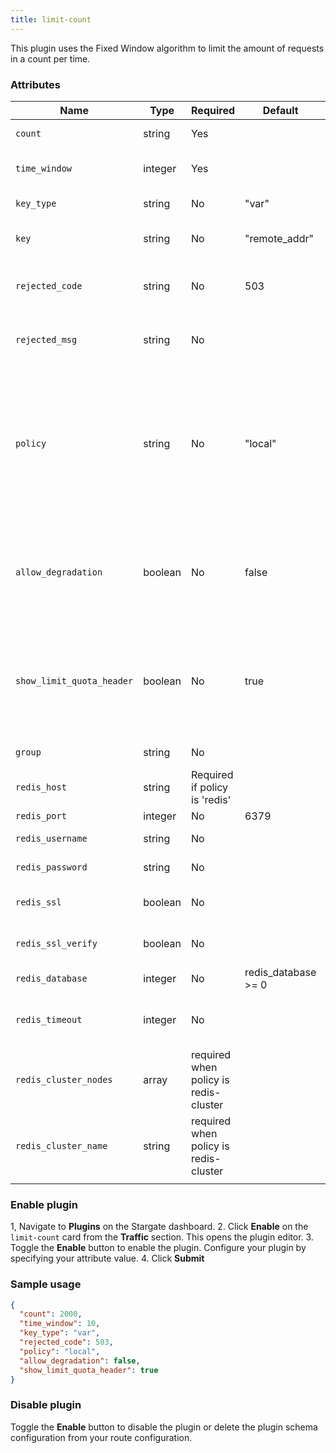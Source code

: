 ```yaml
---
title: limit-count
---
```


This plugin uses the Fixed Window algorithm to limit the amount of requests in a count per time. 

### Attributes

| **Name**                  | **Type** | **Required**                          | **Default**         | **Valid values**                    | **Description**                                                                                                                                                                                                 |
|---------------------------|----------|---------------------------------------|---------------------|-------------------------------------|-----------------------------------------------------------------------------------------------------------------------------------------------------------------------------------------------------------------|
| `count`                   | string   | Yes                                   |                     | `conn` > 0                          | Maximum number of requests allowed.                                                                                                                                                                             |
| `time_window`             | integer  | Yes                                   |                     | `time_window` > 0                   | Time elapsed before resetting the count is reset                                                                                                                                                                |
| `key_type`                | string   | No                                    | "var"               | ["var", "var_combination"]          | User-specified key type                                                                                                                                                                                         |
| `key`                     | string   | No                                    | "remote_addr"       |                                     | User-specified key for the request limiting                                                                                                                                                                     |
| `rejected_code`           | string   | No                                    | 503                 | [200, ..., 599]                     | HTTP status code returned when request limit is exceeded                                                                                                                                                        |
| `rejected_msg`            | string   | No                                    |                     |                                     | Response body returned when request limit is exceeded                                                                                                                                                           |
| `policy`                  | string   | No                                    | "local"             | ["local", "redis", "redis-cluster"] | Limit used for retrieving and limiting the rate count. `local` value stored count values in memory on the node while setting to 'redis' stores counters in a Redis server and shares these values across nodes. |
| `allow_degradation`       | boolean  | No                                    | false               | [true, false]                       | When set to true, allows plugin degradation if plugin becomes temporarily unavailable, thus allowing more requests.                                                                                             |
| `show_limit_quota_header` | boolean  | No                                    | true                |                                     | If set to 'true', adds the `X-RateLimit-Limit`(total number of requests) and `X-RateLimit-Remaining`(remaining number of requests) to the response header.                                                      |
| `group`                   | string   | No                                    |                     |                                     | Group to share the counter with                                                                                                                                                                                 |
| `redis_host`              | string   | Required if policy is 'redis'         |                     |                                     | Address of Redis server                                                                                                                                                                                         |
| `redis_port`              | integer  | No                                    | 6379                | [1,...]                             | Port of Redis server                                                                                                                                                                                            |
| `redis_username`          | string   | No                                    |                     |                                     | Username for Redis authentication.                                                                                                                                                                              |
| `redis_password`          | string   | No                                    |                     |                                     | Password for Redis authentication                                                                                                                                                                               |
| `redis_ssl`               | boolean  | No                                    |                     |                                     | Set to true, uses SSL to connect to Redis instance                                                                                                                                                              |
| `redis_ssl_verify`        | boolean  | No                                    |                     |                                     | Set to true, verifies the validity of the SSL certificate.                                                                                                                                                      |
| `redis_database`          | integer  | No                                    | redis_database >= 0 | redis_database >= 0                 | Selected database of the Redis server.                                                                                                                                                                          |
| `redis_timeout`           | integer  | No                                    |                     | [1,...]                             | Time in milliseconds for commands submitted to the Redis server.                                                                                                                                                |
| `redis_cluster_nodes`     | array    | required when policy is redis-cluster |                     |                                     | Addresses of Redis cluster nodes                                                                                                                                                                                |
| `redis_cluster_name`      | string   | required when policy is redis-cluster |                     |                                     | Name of Redis cluster nodes                                                                                                                                                                                     |
|                           |          |                                       |                     |                                     |                                                                                                                                                                                                                 |

### Enable plugin

1, Navigate to **Plugins** on the Stargate dashboard.
2. Click **Enable** on the `limit-count` card from the **Traffic** section. This opens the plugin editor.
3. Toggle the **Enable** button to enable the plugin. Configure your plugin by specifying your attribute value.
4. Click **Submit**

### Sample usage

```json
{
  "count": 2000,
  "time_window": 10,
  "key_type": "var",
  "rejected_code": 503,
  "policy": "local",
  "allow_degradation": false,
  "show_limit_quota_header": true
}
```


### Disable plugin

Toggle the **Enable** button to disable the plugin or delete the plugin schema configuration from your route configuration.
